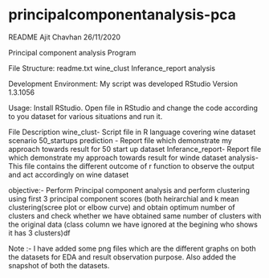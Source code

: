 # principalcomponentanalysis-pca

README
Ajit Chavhan
26/11/2020

Principal component analysis Program

File Structure:
readme.txt
wine_clust
Inferance_report
analysis

Development Environment:
My script was developed RStudio Version 1.3.1056

Usage:
Install RStudio. Open file in RStudio and change the code according to you dataset for various situations and run it.


File Description 
wine_clust- Script file in R language covering wine dataset scenario 
50_startups prediction - Report file which demonstrate my approach towards result for 50 start up dataset 
Inferance_report- Report file which demonstrate my approach towards result for winde dataset 
analysis- This file contains the different outcome of r function to observe the output and act accordingly on wine dataset

objective:- 
Perform Principal component analysis and perform clustering using first 
3 principal component scores (both heirarchial and k mean clustering(scree plot or elbow curve) and obtain 
optimum number of clusters and check whether we have obtained same number of clusters with the original data 
(class column we have ignored at the begining who shows it has 3 clusters)df


Note :- I have added some png files which are the different graphs on both the datasets for EDA and result observation purpose. Also added the snapshot of both the datasets.   


